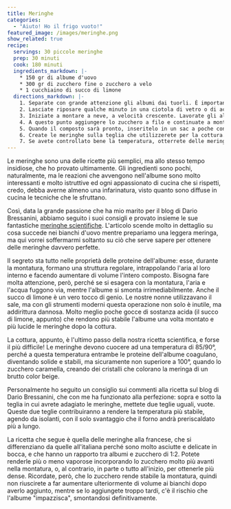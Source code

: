 ```yaml
---
title: Meringhe
categories:
  - "Aiuto! Ho il frigo vuoto!"
featured_image: /images/meringhe.png
show_related: true
recipe:
  servings: 30 piccole meringhe
  prep: 30 minuti
  cook: 180 minuti
  ingredients_markdown: |-
    * 150 gr di albume d'uovo
    * 300 gr di zucchero fine o zucchero a velo
    * 1 cucchiaino di succo di limone
  directions_markdown: |-
    1. Separate con grande attenzione gli albumi dai tuorli. È importante che nemmeno una piccola parte di rosso contamini i bianchi, in quanto il grasso del tuorlo rende molto più difficoltosa la montatura a neve. Ricordate che quando le uova sono fredde di frigorifero, la separazione è molto più semplice.
    2. Lasciate riposare qualche minuto in una ciotola di vetro o di acciaio, così da portarli a temperatura ambiente. Successivamente aggiungete un cucchiaino di succo di limone. Non utilizzate una ciotola in plastica perché, anche se ben lavata, potrebbe aver assorbito precedentemente dei grassi.
    3. Iniziate a montare a neve, a velocità crescente. Lavorate gli albumi fino a quando il volume non sarà all'incirca triplicato (o anche quadruplicato, se le preferite più spumose e leggere).  
    4. A questo punto aggiungere lo zucchero a filo e continuate a montare il tutto. Occorreranno anche più di 10 minuti di lavorazione prima che il composto sia pronto. Considerate che la densità ottimale è quella che si ha quando, capovolta la frusta, la punta dell'albume montato non dovrà colare.
    5. Quando il composto sarà pronto, inseritelo in un sac a poche con bocchetta larga.
    6. Create le meringhe sulla teglia che utilizzerete per la cottura. Non preoccupatevi della carta da forno, le meringhe cotte si staccheranno con facilità. Infornate alla temperatura di 85/90° per 3 ore, con il forno preriscaldato e ventilato.  Se utilizzate un forno a gas lasciatelo un po' aperto, così da permettere all'umidità, che questo tipo di forno alimenta, di uscire. Trascorso questo tempo, spegnete il forno e, senza estrarle, lasciatele riposare anche per tutta la notte, così da farle asciugare completamente.
    7. Se avete controllato bene la temperatura, otterrete delle meringhe bianchissime, lucide e molto stabili (è merito del succo di limone). Conservatele in una scatola di latta e ricordate che, già dopo 24 ore, tenderanno ad inumidirsi ed a spaccarsi.
---
```

Le meringhe sono una delle ricette più semplici, ma allo stesso tempo insidiose, che ho provato ultimamente. Gli ingredienti sono pochi, naturalmente, ma le reazioni che avvengono nell'albume sono molto interessanti e molto istruttive ed ogni appassionato di cucina che si rispetti, credo, debba averne almeno una infarinatura, visto quanto sono diffuse in cucina le tecniche che le sfruttano.

Così, data la grande passione che ha mio marito per il blog di Dario Bressanini, abbiamo seguito i suoi consigli e provato insieme le sue fantastiche [meringhe scientifiche](http://bressanini-lescienze.blogautore.espresso.repubblica.it/2008/01/18/le-ricette-scientifiche-le-meringhe/). L'articolo scende molto in dettaglio su cosa succede nei bianchi d'uovo mentre prepariamo una leggera meringa, ma qui vorrei soffermarmi soltanto su ciò che serve sapere per ottenere delle meringhe davvero perfette.

Il segreto sta tutto nelle proprietà delle proteine dell'albume: esse, durante la montatura, formano una struttura regolare, intrappolando l'aria al loro interno e facendo aumentare di volume l'intero composto. Bisogna fare molta attenzione, però, perché se si esagera con la montatura, l'aria e l'acqua fuggono via, mentre l'albume si smonta irrimediabilmente.
Anche il succo di limone è un vero tocco di genio. Le nostre nonne utilizzavano il sale, ma con gli strumenti moderni questa operazione non solo è inutile, ma addirittura dannosa. Molto meglio poche gocce di sostanza acida (il succo di limone, appunto) che rendono più stabile l'albume una volta montato e più lucide le meringhe dopo la cottura.

La cottura, appunto, è l'ultimo passo della nostra ricetta scientifica, e forse il più difficile! Le meringhe devono cuocere ad una temperatura di 85/90°, perché a questa temperatura entrambe le proteine dell'albume coagulano, diventando solide e stabili, ma sicuramente non superiore a 100°, quando lo zucchero caramella, creando dei cristalli che colorano la meringa di un brutto color beige.

Personalmente ho seguito un consiglio sui commenti alla ricetta sul blog di Dario Bressanini, che con me ha funzionato alla perfezione: sopra e sotto la teglia in cui avrete adagiato le meringhe, mettete due teglie uguali, vuote. Queste due teglie contribuiranno a rendere la temperatura più stabile, agendo da isolanti, con il solo svantaggio che il forno andrà preriscaldato più a lungo.

La ricetta che segue è quella delle meringhe alla francese, che si differenziano da quelle all'italiana perché sono molto asciutte e delicate in bocca, e che hanno un rapporto tra albumi e zucchero di 1:2. Potete renderle più o meno vaporose incorporando lo zucchero molto più avanti nella montatura, o, al contrario, in parte o tutto all'inizio, per ottenerle più dense. Ricordate, però, che lo zucchero rende stabile la montatura, quindi non  riuscirete a far aumentare ulteriormente di volume ai bianchi dopo averlo aggiunto, mentre se lo aggiungete troppo tardi, c'è il rischio che l'albume "impazzisca", smontandosi definitivamente.
